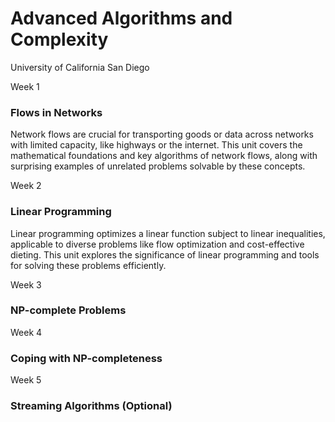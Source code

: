 # Advanced Algorithms and Complexity
University of California San Diego

Week 1
### Flows in Networks
Network flows are crucial for transporting goods or data across networks with limited capacity, like highways or the internet. This unit covers the mathematical foundations and key algorithms of network flows, along with surprising examples of unrelated problems solvable by these concepts.

Week 2
### Linear Programming

Linear programming optimizes a linear function subject to linear inequalities, applicable to diverse problems like flow optimization and cost-effective dieting. This unit explores the significance of linear programming and tools for solving these problems efficiently.

Week 3
### NP-complete Problems

Week 4
### Coping with NP-completeness

Week 5
### Streaming Algorithms (Optional)